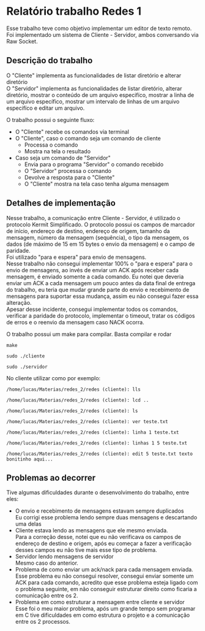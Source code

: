 # Relatório trabalho Redes 1

Esse trabalho teve como objetivo implementar um editor de texto remoto. Foi implementado um sistema de Cliente - Servidor, ambos conversando via Raw Socket.

## Descrição do trabalho

O "Cliente" implementa as funcionalidades de listar diretório e alterar diretório  
O "Servidor" implementa as funcionalidades de listar diretório, alterar diretório, mostrar o conteúdo de um arquivo especifíco,  mostrar a linha de um arquivo específico, mostrar um intervalo de linhas de um arquivo especifíco e editar um arquivo.

O trabalho possui o seguinte fluxo:

- O "Cliente" recebe os comandos via terminal
- O "Cliente", caso o comando seja um comando de cliente
  - Processa o comando
  - Mostra na tela o resultado
- Caso seja um comando de "Servidor"
  - Envia para o programa "Servidor" o comando recebido
  - O "Servidor" processa o comando
  - Devolve a resposta para o "Cliente"
  - O "Cliente" mostra na tela caso tenha alguma mensagem



## Detalhes de implementação

Nesse trabalho, a comunicação entre Cliente - Servidor, é utilizado o protocolo Kermit Simplificado. O protocolo possui os campos de marcador de início, endereço de destino, endereço de origem, tamanho da mensagem, número da mensagem (sequência), o tipo da mensagem, os dados (de máximo de 15 em 15 bytes o envio da mensagem) e o campo de paridade.  
Foi utilizado "para e espera" para envio de mensagens.  
Nesse trabalho não consegui implementar 100% o "para e espera" para o envio de mensagens, ao invés de enviar um ACK após receber cada mensagem, é enviado somente a cada comando. Eu notei que deveria enviar um ACK a cada mensagem um pouco antes da data final de entrega do trabalho, eu teria que mudar grande parte do envio e recebimento de mensagens para suportar essa mudança, assim eu não consegui fazer essa alteração.  
Apesar desse incidente, consegui implementar todos os comandos, verificar a paridade do protocolo, implementar o timeout, tratar os códigos de erros e o reenvio da mensagem caso NACK ocorra.



O trabalho possui um make para compilar.
Basta compilar e rodar

```
make
```



```
sudo ./cliente
```

```
sudo ./servidor
```



No cliente utilizar como por exemplo:

```
/home/lucas/Materias/redes_2/redes (cliente): lls
```

```
/home/lucas/Materias/redes_2/redes (cliente): lcd ..
```

```
/home/lucas/Materias/redes_2/redes (cliente): ls
```

```
/home/lucas/Materias/redes_2/redes (cliente): ver teste.txt
```

```
/home/lucas/Materias/redes_2/redes (cliente): linha 1 teste.txt
```

```
/home/lucas/Materias/redes_2/redes (cliente): linhas 1 5 teste.txt
```

```
/home/lucas/Materias/redes_2/redes (cliente): edit 5 teste.txt texto bonitinho aqui...
```



## Problemas ao decorrer

Tive algumas dificuldades durante o desenvolvimento do trabalho, entre eles:

- O envio e recebimento de mensagens estavam sempre duplicados  
  Eu corrigi esse problema lendo sempre duas mensagens e descartando uma delas  
- Cliente estava lendo as mensagens que ele mesmo enviada.  
  Para a correção desse, notei que eu não verificava os campos de endereço de destino e origem, após eu começar a fazer a verificação desses campos eu não tive mais esse tipo de problema.  
- Servidor lendo mensagens de servidor  
  Mesmo caso do anterior.  
- Problema de como enviar um ack/nack para cada mensagem enviada.  
  Esse problema eu não consegui resolver, consegui enviar somente um ACK para cada comando, acredito que esse problema esteja ligado com o problema seguinte, em não conseguir estruturar direito como ficaria a comunicação entre os 2.  
- Problema em como estruturar a mensagem entre cliente e servidor  
  Esse foi o meu maior problema, após um grande tempo sem programar em C tive dificuldades em como estrutura o projeto e a comunicação entre os 2 processos.
